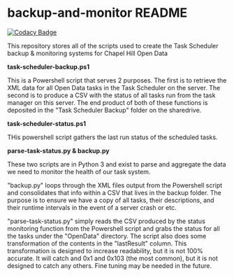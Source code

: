 # backup-and-monitor README

[![Codacy Badge](https://api.codacy.com/project/badge/Grade/5a7ea515a9014b9a9fd39c0492299661)](https://app.codacy.com/app/TownofChapelHill/backup-and-monitor?utm_source=github.com&utm_medium=referral&utm_content=townofchapelhill/backup-and-monitor&utm_campaign=Badge_Grade_Dashboard)

This repository stores all of the scripts used to create the Task Scheduler backup &amp; monitoring systems for Chapel Hill Open Data

<strong>task-scheduler-backup.ps1</strong>

This is a Powershell script that serves 2 purposes.  The first is to retrieve the XML data for all Open Data tasks in the Task Scheduler on the server.  The second is to produce a CSV with the status of all tasks run from the task manager on this server.  The end product of both of these functions is deposited in the "Task Scheduler Backup" folder on the sharedrive.

<strong>task-scheduler-status.ps1</strong>

THis powershell script gathers the last run status of the scheduled tasks.

<strong>parse-task-status.py & backup.py</strong>

These two scripts are in Python 3 and exist to parse and aggregate the data we need to monitor the health of our task system.  

"backup.py" loops through the XML files output from the Powershell script and consolidates that info within a CSV that lives in the backup folder.  The purpose is to ensure we have a copy of all tasks, their descriptions, and their runtime intervals in the event of a server crash or etc.

"parse-task-status.py" simply reads the CSV produced by the status monitoring function from the Powershell script and grabs the status for all the tasks under the "OpenData" directory.  The script also does some transformation of the contents in the "lastResult" column.  This transformation is designed to increase readability, but it is not 100% accurate.  It will catch and 0x1 and 0x103 (the most common), but it is not designed to catch any others.  Fine tuning may be needed in the future.
